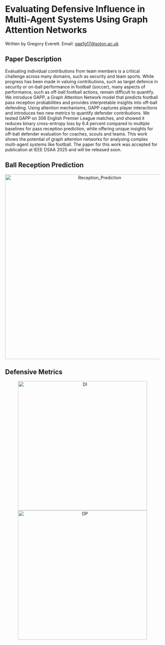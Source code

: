 # Evaluating Defensive Influence in Multi-Agent Systems Using Graph Attention Networks
 
Written by Gregory Everett. Email: gae1g17@soton.ac.uk

## Paper Description

Evaluating individual contributions from team members is a critical challenge across many domains, such as security and team sports. While progress has been made in valuing contributions, such as target defence in security or on-ball performance in football (soccer), many aspects of performance, such as off-ball football actions, remain difficult to quantify. We introduce GAPP, a Graph Attention Network model that predicts football pass reception probabilities and provides interpretable insights into off-ball defending. Using attention mechanisms, GAPP captures player interactions and introduces two new metrics to quantify defender contributions. We tested GAPP on 306 English Premier League matches, and showed it reduces binary cross-entropy loss by 6.4 percent compared to multiple baselines for pass reception prediction, while offering unique insights for off-ball defender evaluation for coaches, scouts and teams. This work shows the potential of graph attention networks for analysing complex multi-agent systems like football. The paper for this work was accepted for publication at IEEE DSAA 2025 and will be released soon.

## Ball Reception Prediction

<p align="center">
  <img src="https://github.com/user-attachments/assets/bb35bae7-c76c-467a-86f7-18816c9060cd" alt="Reception_Prediction" width="600" />
</p>

## Defensive Metrics

<p align="center">
  <img src="https://github.com/user-attachments/assets/b52efd80-d383-41fd-b6ac-a4e5664f9d99" alt="DI" width="420" style="margin: 0 10px;" />
  <img src="https://github.com/user-attachments/assets/cd54f579-bfe9-4677-befe-a8fbd5a5afa7" alt="DP" width="420" style="margin: 0 10px;" />
</p>

